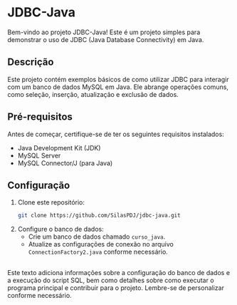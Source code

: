 # JDBC-Java

Bem-vindo ao projeto JDBC-Java! Este é um projeto simples para demonstrar o uso de JDBC (Java Database Connectivity) em
Java.

## Descrição

Este projeto contém exemplos básicos de como utilizar JDBC para interagir com um banco de dados MySQL em Java. Ele
abrange operações comuns, como seleção, inserção, atualização e exclusão de dados.

## Pré-requisitos

Antes de começar, certifique-se de ter os seguintes requisitos instalados:

- Java Development Kit (JDK)
- MySQL Server
- MySQL Connector/J (para Java)

## Configuração

1. Clone este repositório:
   ```bash
   git clone https://github.com/SilasPDJ/jdbc-java.git

2. Configure o banco de dados:
    - Crie um banco de dados chamado `curso_java`.
    - Atualize as configurações de conexão no arquivo `ConnectionFactory2.java` conforme necessário.

##

Este texto adiciona informações sobre a configuração do banco de dados e a execução do script SQL, bem como detalhes
sobre como executar o programa principal e contribuir para o projeto. Lembre-se de personalizar conforme necessário.





